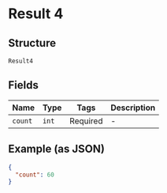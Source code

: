 
# Result 4

## Structure

`Result4`

## Fields

| Name | Type | Tags | Description |
|  --- | --- | --- | --- |
| `count` | `int` | Required | - |

## Example (as JSON)

```json
{
  "count": 60
}
```

